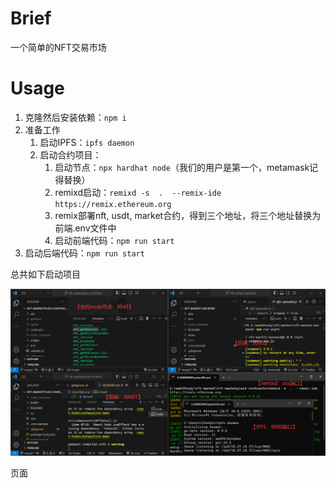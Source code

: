 # Brief

一个简单的NFT交易市场

# Usage

1. 克隆然后安装依赖：`npm i`
2. 准备工作
   1. 启动IPFS：`ipfs daemon`
   2. 启动合约项目：
      1. 启动节点：`npx hardhat node`（我们的用户是第一个，metamask记得替换）
      2. remixd启动：`remixd -s  .  --remix-ide https://remix.ethereum.org`
      3. remix部署nft, usdt, market合约，得到三个地址，将三个地址替换为前端.env文件中
      4. 启动前端代码：`npm run start`
3. 启动后端代码：`npm run start`

总共如下启动项目

![image-20231222162345535](README/image-20231222162345535.png)

页面



























